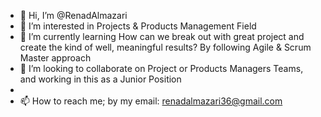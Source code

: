 - 👋 Hi, I’m @RenadAlmazari
- 👀 I’m interested in Projects & Products Management Field 
- 🌱 I’m currently learning How can we break out with great project and create the kind of well, meaningful results? By following Agile & Scrum Master approach 
- 💞️ I’m looking to collaborate on Project or Products Managers Teams, and working in this as a Junior Position
-
- 📫 How to reach me; by my email: renadalmazari36@gmail.com

<!---
RenadAlmazari/RenadAlmazari is a ✨ special ✨ repository because its `README.md` (this file) appears on your GitHub profile.
You can click the Preview link to take a look at your changes.
--->
